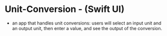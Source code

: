 # Unit-Conversion - (Swift UI)
- an app that handles unit conversions: users will select an input unit and an output unit, then enter a value, and see the output of the conversion.
